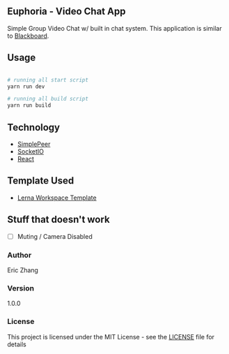 ## Euphoria - Video Chat App

Simple Group Video Chat w/ built in chat system. This application is similar to [Blackboard](https://www.cuny.edu/about/administration/offices/cis/core-functions/cuny-blackboard/).

## Usage

```sh

# running all start script
yarn run dev

# running all build script
yarn run build

```

## Technology

-   [SimplePeer](https://github.com/feross/simple-peer)
-   [SocketIO](https://socket.io/)
-   [React](https://reactjs.org/)

## Template Used

-   [Lerna Workspace Template](https://github.com/ericz99/lerna-workspace-template)

## Stuff that doesn't work

-   [ ] Muting / Camera Disabled

### Author

Eric Zhang

### Version

1.0.0

### License

This project is licensed under the MIT License - see the [LICENSE](LICENSE) file for details
